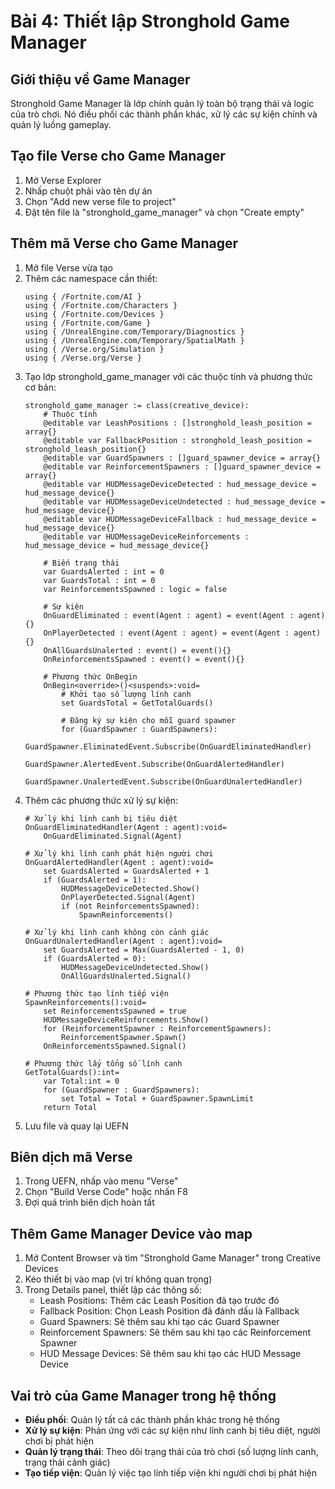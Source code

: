 # Bài 4: Thiết lập Stronghold Game Manager

## Giới thiệu về Game Manager
Stronghold Game Manager là lớp chính quản lý toàn bộ trạng thái và logic của trò chơi. Nó điều phối các thành phần khác, xử lý các sự kiện chính và quản lý luồng gameplay.

## Tạo file Verse cho Game Manager
1. Mở Verse Explorer
2. Nhấp chuột phải vào tên dự án
3. Chọn "Add new verse file to project"
4. Đặt tên file là "stronghold_game_manager" và chọn "Create empty"

## Thêm mã Verse cho Game Manager
1. Mở file Verse vừa tạo
2. Thêm các namespace cần thiết:
   ```verse
   using { /Fortnite.com/AI }
   using { /Fortnite.com/Characters }
   using { /Fortnite.com/Devices }
   using { /Fortnite.com/Game }
   using { /UnrealEngine.com/Temporary/Diagnostics }
   using { /UnrealEngine.com/Temporary/SpatialMath }
   using { /Verse.org/Simulation }
   using { /Verse.org/Verse }
   ```
3. Tạo lớp stronghold_game_manager với các thuộc tính và phương thức cơ bản:
   ```verse
   stronghold_game_manager := class(creative_device):
       # Thuộc tính
       @editable var LeashPositions : []stronghold_leash_position = array{}
       @editable var FallbackPosition : stronghold_leash_position = stronghold_leash_position{}
       @editable var GuardSpawners : []guard_spawner_device = array{}
       @editable var ReinforcementSpawners : []guard_spawner_device = array{}
       @editable var HUDMessageDeviceDetected : hud_message_device = hud_message_device{}
       @editable var HUDMessageDeviceUndetected : hud_message_device = hud_message_device{}
       @editable var HUDMessageDeviceFallback : hud_message_device = hud_message_device{}
       @editable var HUDMessageDeviceReinforcements : hud_message_device = hud_message_device{}
       
       # Biến trạng thái
       var GuardsAlerted : int = 0
       var GuardsTotal : int = 0
       var ReinforcementsSpawned : logic = false
       
       # Sự kiện
       OnGuardEliminated : event(Agent : agent) = event(Agent : agent){}
       OnPlayerDetected : event(Agent : agent) = event(Agent : agent){}
       OnAllGuardsUnalerted : event() = event(){}
       OnReinforcementsSpawned : event() = event(){}
       
       # Phương thức OnBegin
       OnBegin<override>()<suspends>:void=
           # Khởi tạo số lượng lính canh
           set GuardsTotal = GetTotalGuards()
           
           # Đăng ký sự kiện cho mỗi guard spawner
           for (GuardSpawner : GuardSpawners):
               GuardSpawner.EliminatedEvent.Subscribe(OnGuardEliminatedHandler)
               GuardSpawner.AlertedEvent.Subscribe(OnGuardAlertedHandler)
               GuardSpawner.UnalertedEvent.Subscribe(OnGuardUnalertedHandler)
   ```
4. Thêm các phương thức xử lý sự kiện:
   ```verse
   # Xử lý khi lính canh bị tiêu diệt
   OnGuardEliminatedHandler(Agent : agent):void=
       OnGuardEliminated.Signal(Agent)
       
   # Xử lý khi lính canh phát hiện người chơi
   OnGuardAlertedHandler(Agent : agent):void=
       set GuardsAlerted = GuardsAlerted + 1
       if (GuardsAlerted = 1):
           HUDMessageDeviceDetected.Show()
           OnPlayerDetected.Signal(Agent)
           if (not ReinforcementsSpawned):
               SpawnReinforcements()
               
   # Xử lý khi lính canh không còn cảnh giác
   OnGuardUnalertedHandler(Agent : agent):void=
       set GuardsAlerted = Max(GuardsAlerted - 1, 0)
       if (GuardsAlerted = 0):
           HUDMessageDeviceUndetected.Show()
           OnAllGuardsUnalerted.Signal()
           
   # Phương thức tạo lính tiếp viện
   SpawnReinforcements():void=
       set ReinforcementsSpawned = true
       HUDMessageDeviceReinforcements.Show()
       for (ReinforcementSpawner : ReinforcementSpawners):
           ReinforcementSpawner.Spawn()
       OnReinforcementsSpawned.Signal()
       
   # Phương thức lấy tổng số lính canh
   GetTotalGuards():int=
       var Total:int = 0
       for (GuardSpawner : GuardSpawners):
           set Total = Total + GuardSpawner.SpawnLimit
       return Total
   ```
5. Lưu file và quay lại UEFN

## Biên dịch mã Verse
1. Trong UEFN, nhấp vào menu "Verse"
2. Chọn "Build Verse Code" hoặc nhấn F8
3. Đợi quá trình biên dịch hoàn tất

## Thêm Game Manager Device vào map
1. Mở Content Browser và tìm "Stronghold Game Manager" trong Creative Devices
2. Kéo thiết bị vào map (vị trí không quan trọng)
3. Trong Details panel, thiết lập các thông số:
   - Leash Positions: Thêm các Leash Position đã tạo trước đó
   - Fallback Position: Chọn Leash Position đã đánh dấu là Fallback
   - Guard Spawners: Sẽ thêm sau khi tạo các Guard Spawner
   - Reinforcement Spawners: Sẽ thêm sau khi tạo các Reinforcement Spawner
   - HUD Message Devices: Sẽ thêm sau khi tạo các HUD Message Device

## Vai trò của Game Manager trong hệ thống
- **Điều phối**: Quản lý tất cả các thành phần khác trong hệ thống
- **Xử lý sự kiện**: Phản ứng với các sự kiện như lính canh bị tiêu diệt, người chơi bị phát hiện
- **Quản lý trạng thái**: Theo dõi trạng thái của trò chơi (số lượng lính canh, trạng thái cảnh giác)
- **Tạo tiếp viện**: Quản lý việc tạo lính tiếp viện khi người chơi bị phát hiện